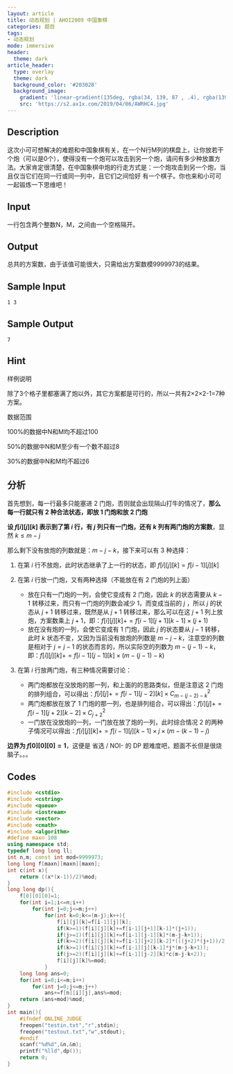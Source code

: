 ```yaml
---
layout: article
title: 动态规划 | AHOI2009 中国象棋 
categories: 题目
tags: 
- 动态规划
mode: immersive
header:
  theme: dark
article_header:
  type: overlay
  theme: dark
  background_color: '#203028'
  background_image:
    gradient: 'linear-gradient(135deg, rgba(34, 139, 87 , .4), rgba(139, 34, 139, .4))'
    src: 'https://s2.ax1x.com/2019/04/06/AWRHC4.jpg'
---
```


## Description

这次小可可想解决的难题和中国象棋有关，在一个N行M列的棋盘上，让你放若干个炮（可以是0个），使得没有一个炮可以攻击到另一个炮，请问有多少种放置方法。大家肯定很清楚，在中国象棋中炮的行走方式是：一个炮攻击到另一个炮，当且仅当它们在同一行或同一列中，且它们之间恰好
有一个棋子。你也来和小可可一起锻炼一下思维吧！

## Input

一行包含两个整数N，M，之间由一个空格隔开。

## Output

总共的方案数，由于该值可能很大，只需给出方案数模9999973的结果。

## Sample Input

```text
1 3
```

## Sample Output

```
7
```

## Hint

样例说明

除了3个格子里都塞满了炮以外，其它方案都是可行的，所以一共有2×2×2-1=7种方案。

数据范围

100%的数据中N和M均不超过100

50%的数据中N和M至少有一个数不超过8

30%的数据中N和M均不超过6

## 分析

首先想到，每一行最多只能塞进 2 门炮，否则就会出现隔山打牛的情况了，**那么每一行就只有 2 种合法状态，即放 1 门炮和放 2 门炮**

**设 $f[i][j][k]$ 表示到了第 $i$ 行，有 $j$ 列只有一门炮，还有 $k$ 列有两门炮的方案数**，显然 $k\leq m-j$

那么剩下没有放炮的列数就是：$m-j-k$，接下来可以有 3 种选择：

1. 在第 $i$ 行不放炮，此时状态继承了上一行的状态，即 $f[i][j][k]=f[i-1][j][k]$

2. 在第 $i$ 行放一门炮，又有两种选择（不能放在有 2 门炮的列上面）
   - 放在只有一门炮的一列，会使它变成有 2 门炮，因此 $k$ 的状态需要从 $k-1$ 转移过来，而只有一门炮的列数会减少 1，而变成当前的 $j$ ，所以 $j$ 的状态从 $j+1$ 转移过来，既然是从 $j+1$ 转移过来，那么可以在这 $j+1$ 列上放炮，方案数乘上 $j+1$，即：$f[i][j][k]+=f[i-1][j+1][k-1]\times (j+1)$
   - 放在没有炮的一列，会使它变成有 1 门炮，因此 $j$ 的状态要从 $j-1$ 转移，此时 $k$ 状态不变，又因为当前没有放炮的列数是 $m-j-k$，注意空的列数是相对于 $j=j-1$ 的状态而言的，所以实际空的列数为 $m-(j-1)-k$，即：$f[i][j][k]+=f[i-1][j-1][k]\times (m-(j-1)-k)$

3. 在第 $i$ 行放两门炮，有三种情况需要讨论：
   - 两门炮都放在没放炮的那一列，和上面的的思路类似，但是注意这 2 门炮的排列组合，可以得出：$f[i][j]+=f[i-1][j-2][k]\times C^2_{m-(j-2)-k}$
   - 两门炮都放在放了 1 门炮的那一列，也是排列组合，可以得出：$f[i][j]+=f[i-1][j+2][k-2]\times C^2_{j+2}$
   - 一门放在没放炮的一列，一门放在放了炮的一列，此时综合情况 2 的两种子情况可以得出：$f[i][j][k]+=f[i-1][j][k-1]\times j \times (m-(k-1)-j)$

**边界为 $f[0][0][0]=1$**，这便是 省选 / NOI- 的 DP 题难度吧，题面不长但是很烧脑子。。。

## Codes

```cpp
#include <cstdio>
#include <cstring>
#include <queue>
#include <iostream>
#include <vector>
#include <cmath>
#include <algorithm>
#define maxn 108
using namespace std;
typedef long long ll;
int n,m; const int mod=9999973;
long long f[maxn][maxn][maxn];
int c(int x){
	return ((x*(x-1))/2)%mod;
}
long long dp(){
	f[0][0][0]=1;
	for(int i=1;i<=n;i++)	
		for(int j=0;j<=m;j++)
			for(int k=0;k<=(m-j);k++){
				f[i][j][k]=f[i-1][j][k];
                if(k>=1)(f[i][j][k]+=f[i-1][j+1][k-1]*(j+1));
                if(j>=1)(f[i][j][k]+=f[i-1][j-1][k]*(m-j-k+1));
                if(k>=2)(f[i][j][k]+=f[i-1][j+2][k-2]*(((j+2)*(j+1))/2));
                if(k>=1)(f[i][j][k]+=f[i-1][j][k-1]*j*(m-j-k+1));
                if(j>=2)(f[i][j][k]+=f[i-1][j-2][k]*c(m-j-k+2));
                f[i][j][k]%=mod;
			}
	long long ans=0;
	for(int i=0;i<=m;i++)
		for(int j=0;j<=m;j++)
			ans+=f[n][i][j],ans%=mod;
	return (ans+mod)%mod;
}
int main(){
	#ifndef ONLINE_JUDGE
	freopen("testin.txt","r",stdin);
	freopen("testout.txt","w",stdout);
	#endif
	scanf("%d%d",&n,&m);
	printf("%lld",dp());
	return 0;
}
```


